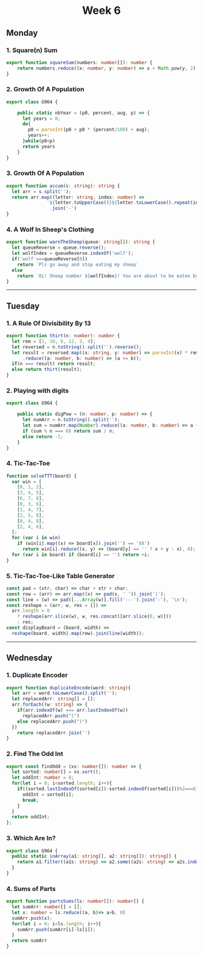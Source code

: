 <h1 align=center>Week 6</h1>

## Monday
### 1. Square(n) Sum
```typescript
export function squareSum(numbers: number[]): number {
    return numbers.reduce((x: number, y: number) => x + Math.pow(y, 2), 0);
}
```

### 2. Growth Of A Population
```typescript
export class G964 {

    public static nbYear = (p0, percent, aug, p) => {
      let years = 0;
      do{
        p0 = parseInt(p0 + p0 * (percent/100) + aug);
        years++;
      }while(p0<p)
      return years
    }
}
```
### 3. Growth Of A Population
```typescript
export function accum(s: string): string {
  let arr = s.split('');
  return arr.map((letter: string, index: number) => 
               `${letter.toUpperCase()}${letter.toLowerCase().repeat(index)}`)
                .join('-')
}
```

### 4. A Wolf In Sheep's Clothing
```typescript
export function warnTheSheep(queue: string[]): string {
  let queueReverse = queue.reverse();
  let wolfIndex = queueReverse.indexOf('wolf');
  if('wolf'===queueReverse[0])
    return `Pls go away and stop eating my sheep`
  else
    return `Oi! Sheep number ${wolfIndex}! You are about to be eaten by a wolf!`
}
```
___
## Tuesday
### 1. A Rule Of Divisibility By 13
```typescript
export function thirt(n: number): number {
  let rem = [1, 10, 9, 12, 3, 4];
  let reversed = n.toString().split('').reverse();
  let result = reversed.map((x: string, y: number) => parseInt(x) * rem[y%6])
      .reduce((a: number, b: number) => (a += b));
  if(n === result) return result;
  else return thirt(result);
}
```
### 2. Playing with digits
```typescript
export class G964 {

    public static digPow = (n: number, p: number) => {
      let numArr = n.toString().split('');
      let sum = numArr.map(Number).reduce((a: number, b: number) => a + Math.pow(b, p++), 0)
      if (sum % n === 0) return sum / n;
      else return -1;
    }
}
```
### 4. Tic-Tac-Toe
```javascript
function solveTTT(board) {
  var win = [
    [0, 1, 2],
    [3, 4, 5],
    [6, 7, 8],
    [0, 3, 6],
    [1, 4, 7],
    [2, 5, 8],
    [0, 4, 8],
    [2, 4, 6],
  ];
  for (var i in win)
    if (win[i].map((x) => board[x]).join('') == 'XX')
      return win[i].reduce((x, y) => (board[y] == '' ? x + y : x), 0);
  for (var i in board) if (board[i] == '') return +i;
}
```
### 5. Tic-Tac-Toe-Like Table Generator 
```javascript
const pad = (str, char) => char + str + char;
const row = (arr) => arr.map((x) => pad(x, ' ')).join('|');
const line = (w) => pad([...Array(w)].fill('---').join('-'), '\n');
const reshape = (arr, w, res = []) =>
  arr.length > 0
    ? reshape(arr.slice(w), w, res.concat([arr.slice(0, w)]))
    : res;
const displayBoard = (board, width) =>
  reshape(board, width).map(row).join(line(width));
```
___
## Wednesday
### 1. Duplicate Encoder
```typescript
export function duplicateEncode(word: string){
  let arr = word.toLowerCase().split('');
  let replacedArr: string[] = [];
  arr.forEach((w: string) => {
    if(arr.indexOf(w) === arr.lastIndexOf(w))
      replacedArr.push("(")
    else replacedArr.push(")")
  })
    return replacedArr.join('')
}
```
### 2. Find The Odd Int
```typescript
export const findOdd = (xs: number[]): number => {
  let sorted: number[] = xs.sort();
  let oddInt: number = 0;
  for(let i = 0; i<sorted.length; i++){
    if((sorted.lastIndexOf(sorted[i])-sorted.indexOf(sorted[i]))%2===0){
      oddInt = sorted[i]; 
      break;
    }
  }
  return oddInt;
};
```
### 3. Which Are In?
```typescript
export class G964 {
  public static inArray(a1: string[], a2: string[]): string[] {
    return a1.filter((a1s: string) => a2.some((a2s: string) => a2s.indexOf(a1s)!==-1)).sort();
  }
}
```
### 4. Sums of Parts
```typescript
export function partsSums(ls: number[]): number[] {
  let sumArr: number[] = [];
  let x: number = ls.reduce((a, b)=> a+b, 0)
  sumArr.push(x);
  for(let i = 0; i<ls.length; i++){
    sumArr.push(sumArr[i]-ls[i]);
  }
  return sumArr
}
```

